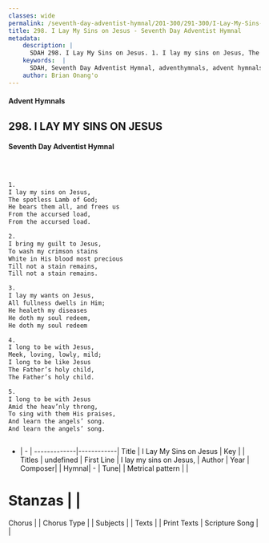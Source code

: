 ```yaml
---
classes: wide
permalink: /seventh-day-adventist-hymnal/201-300/291-300/I-Lay-My-Sins-on-Jesus/
title: 298. I Lay My Sins on Jesus - Seventh Day Adventist Hymnal
metadata:
    description: |
      SDAH 298. I Lay My Sins on Jesus. 1. I lay my sins on Jesus, The spotless Lamb of God; He bears them all, and frees us From the accursed load, From the accursed load.
    keywords:  |
      SDAH, Seventh Day Adventist Hymnal, adventhymnals, advent hymnals, I Lay My Sins on Jesus, I lay my sins on Jesus, 
    author: Brian Onang'o
---
```


#### Advent Hymnals
## 298. I LAY MY SINS ON JESUS
#### Seventh Day Adventist Hymnal

```txt



1.
I lay my sins on Jesus,
The spotless Lamb of God;
He bears them all, and frees us
From the accursed load,
From the accursed load.

2.
I bring my guilt to Jesus,
To wash my crimson stains
White in His blood most precious
Till not a stain remains,
Till not a stain remains.

3.
I lay my wants on Jesus,
All fullness dwells in Him;
He healeth my diseases
He doth my soul redeem,
He doth my soul redeem

4.
I long to be with Jesus,
Meek, loving, lowly, mild;
I long to be like Jesus
The Father’s holy child,
The Father’s holy child.

5.
I long to be with Jesus
Amid the heav’nly throng,
To sing with them His praises,
And learn the angels’ song.
And learn the angels’ song.



```

- |   -  |
-------------|------------|
Title | I Lay My Sins on Jesus |
Key |  |
Titles | undefined |
First Line | I lay my sins on Jesus, |
Author | 
Year | 
Composer|  |
Hymnal|  - |
Tune|  |
Metrical pattern | |
# Stanzas |  |
Chorus |  |
Chorus Type |  |
Subjects |  |
Texts |  |
Print Texts | 
Scripture Song |  |
  
